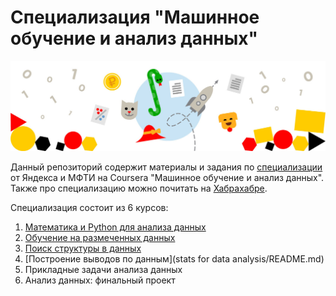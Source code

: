 # Специализация "Машинное обучение и анализ данных"
![](spec_logo.jpg)

Данный репозиторий содержит материалы и задания по [специализации](https://www.coursera.org/specializations/machine-learning-data-analysis) от Яндекса и МФТИ на Coursera "Машинное обучение и анализ данных". Также про специализацию можно почитать на [Хабрахабре](https://habrahabr.ru/company/yandex/blog/277427/).

Специализация состоит из 6 курсов:
  1. [Математика и Python для анализа данных](maths_and_python/README.md)
  2. [Обучение на размеченных данных](learning_on_labeled_data/README.md)
  3. [Поиск структуры в данных](search_a_data_structure/README.md)
  4. [Построение выводов по данным](stats for data analysis/README.md)
  5. Прикладные задачи анализа данных
  6. Анализ данных: финальный проект
